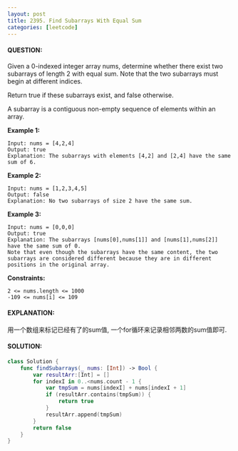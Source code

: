 ```yaml
---
layout: post
title: 2395. Find Subarrays With Equal Sum
categories: [leetcode]
---
```

#### QUESTION:
Given a 0-indexed integer array nums, determine whether there exist two subarrays of length 2 with equal sum. Note that the two subarrays must begin at different indices.

Return true if these subarrays exist, and false otherwise.

A subarray is a contiguous non-empty sequence of elements within an array.

 

__Example 1:__
```
Input: nums = [4,2,4]
Output: true
Explanation: The subarrays with elements [4,2] and [2,4] have the same sum of 6.
```
__Example 2:__
```
Input: nums = [1,2,3,4,5]
Output: false
Explanation: No two subarrays of size 2 have the same sum.
```
__Example 3:__
```
Input: nums = [0,0,0]
Output: true
Explanation: The subarrays [nums[0],nums[1]] and [nums[1],nums[2]] have the same sum of 0. 
Note that even though the subarrays have the same content, the two subarrays are considered different because they are in different positions in the original array.
```
 

__Constraints:__
```
2 <= nums.length <= 1000
-109 <= nums[i] <= 109
```
#### EXPLANATION:

用一个数组来标记已经有了的sum值, 一个for循环来记录相邻两数的sum值即可.

#### SOLUTION:
```swift
class Solution {
    func findSubarrays(_ nums: [Int]) -> Bool {
        var resultArr:[Int] = []
        for indexI in 0..<nums.count - 1 {
            var tmpSum = nums[indexI] + nums[indexI + 1]
            if (resultArr.contains(tmpSum)) {
                return true
            }
            resultArr.append(tmpSum)
        }
        return false
    }
}
```
